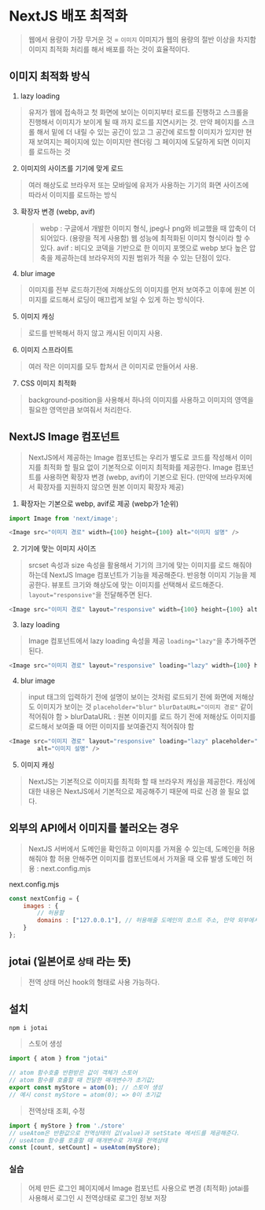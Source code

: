 # NextJS 배포 최적화
> 웹에서 용량이 가장 무거운 것 = `이미지`
> 이미지가 웹의 용량의 절반 이상을 차지함
> 이미지 최적화 처리를 해서 배포를 하는 것이 효율적이다.

## 이미지 최적화 방식

1. lazy loading
> 유저가 웹에 접속하고 첫 화면에 보이는 이미지부터 로드를 진행하고 스크롤을 진행해서 이미지가 보이게 될 때 까지 로드를 지연시키는 것.
> 만약 페이지를 스크롤 해서 밑에 더 내릴 수 있는 공간이 있고 그 공간에 로드할 이미지가 있지만 현재 보여지는 페이지에 있는 이미지만 렌더링
> 그 페이지에 도달하게 되면 이미지를 로드하는 것

2. 이미지의 사이즈를 기기에 맞게 로드
> 여러 해상도로 브라우저 또는 모바일에 유저가 사용하는 기기의 화면 사이즈에 따라서 이미지를 로드하는 방식

3. 확장자 변경 (webp, avif)
    > webp : 구글에서 개발한 이미지 형식, jpeg나 png와 비교했을 때 압축이 더 되어있다. (용량을 적게 사용함)
             웹 성능에 최적화된 이미지 형식이라 할 수 있다.
    > avif : 비디오 코덱을 기반으로 한 이미지 포멧으로 webp 보다 높은 압축을 제공하는데 브라우저의 지원 범위가 적을 수 있는 단점이 있다.

4. blur image
> 이미지를 전부 로드하기전에 저해상도의 이미지를 먼저 보여주고 이후에 원본 이미지를 로드해서 로딩이 매끄럽게 보일 수 있게 하는 방식이다.

5. 이미지 캐싱
> 로드를 반복해서 하지 않고 캐시된 이미지 사용.

6. 이미지 스프라이트
> 여러 작은 이미지를 모두 합쳐서 큰 이미지로 만들어서 사용.

7. CSS 이미지 최적화
> background-position을 사용해서 하나의 이미지를 사용하고 이미지의 영역을 필요한 영역만큼 보여줘서 처리한다.

## NextJS Image 컴포넌트
> NextJS에서 제공하는 Image 컴포넌트는 우리가 별도로 코드를 작성해서 이미지를 최적화 할 필요 없이 기본적으로 이미지 최적화를 제공한다.
    Image 컴포넌트를 사용하면 확장자 변경 (webp, avif)이 기본으로 된다.
    (만약에 브라우저에서 확장자를 지원하지 않으면 원본 이미지 확장자 제공)

1. 확장자는 기본으로 webp, avif로 제공 (webp가 1순위)
```js
import Image from 'next/image';

<Image src="이미지 경로" width={100} height={100} alt="이미지 설명" />
```

2. 기기에 맞는 이미지 사이즈
> srcset 속성과 size 속성을 활용해서 기기의 크기에 맞는 이미지를 로드 해줘야 하는데
    NextJS Image 컴포넌트가 기능을 제공해준다. 반응형 이미지 기능을 제공한다.
    뷰포트 크기와 해상도에 맞는 이미지를 선택해서 로드해준다.
> `layout="responsive"`을 전달해주면 된다.

```js
<Image src="이미지 경로" layout="responsive" width={100} height={100} alt="이미지 설명" />
```

3. lazy loading
> Image 컴포넌트에서 lazy loading 속성을 제공
> `loading="lazy"`을 추가해주면 된다.

```js
<Image src="이미지 경로" layout="responsive" loading="lazy" width={100} height={100} alt="이미지 설명" />
```

4. blur image
> input 태그의 입력하기 전에 설명이 보이는 것처럼 로드되기 전에 화면에 저해상도 이미지가 보이는 것
> `placeholder="blur"`
> `blurDataURL="이미지 경로"` 같이 적어줘야 함
    > blurDataURL : 원본 이미지를 로드 하기 전에 저해상도 이미지를 로드해서 보여줄 때 어떤 이미지를 보여줄건지 적어줘야 함

```js
<Image src="이미지 경로" layout="responsive" loading="lazy" placeholder="blur" width={100} height={100}
        alt="이미지 설명" />
```

5. 이미지 캐싱
> NextJS는 기본적으로 이미지를 최적화 할 때 브라우저 캐싱을 제공한다.
> 캐싱에 대한 내용은 NextJS에서 기본적으로 제공해주기 때문에 따로 신경 쓸 필요 없다.


## 외부의 API에서 이미지를 불러오는 경우
> NextJS 서버에서 도메인을 확인하고 이미지를 가져올 수 있는데, 도메인을 허용해줘야 함
> 허용 안해주면 이미지를 컴포넌트에서 가져올 때 오류 발생
> 도메인 허용 : next.config.mjs

next.config.mjs

```js
const nextConfig = {
    images : {
        // 허용할 
        domains : ["127.0.0.1"], // 허용해줄 도메인의 호스트 주소, 만약 외부에서 가져온다면 API 배포한 경로
    }
};
```

## jotai (일본어로 `상태` 라는 뜻)
> 전역 상태 머신
> hook의 형태로 사용 가능하다.

## 설치
```sh
npm i jotai

```

> 스토어 생성
```js
import { atom } from "jotai"

// atom 함수호출 반환받은 값이 객체가 스토어
// atom 함수를 호출할 때 전달한 매개변수가 초기값;
export const myStore = atom(0); // 스토어 생성
// 예시 const myStore = atom(0); => 0이 초기값
```

> 전역상태 조회, 수정
```js
import { myStore } from './store'
// useAtom은 반환값으로 전역상태의 값(value)과 setState 메서드를 제공해준다.
// useAtom 함수를 호출할 때 매개변수로 가져올 전역상태
const [count, setCount] = useAtom(myStore);
```

### 실습
> 어제 만든 로그인 페이지에서 Image 컴포넌트 사용으로 변경 (최적화)
> jotai를 사용해서 로그인 시 전역상태로 로그인 정보 저장